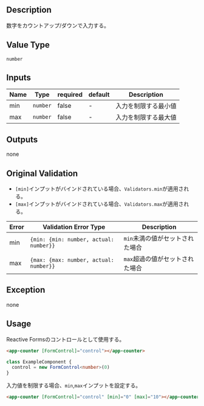 ## Description

数字をカウントアップ/ダウンで入力する。

## Value Type

`number`

## Inputs

| Name | Type     | required | default | Description |
|------|----------|----------|---------|-------------|
| min  | `number` | false    | -       | 入力を制限する最小値  |
| max  | `number` | false    | -       | 入力を制限する最大値  |

## Outputs

none

## Original Validation

* `[min]`インプットがバインドされている場合、`Validators.min`が適用される。
* `[max]`インプットがバインドされている場合、`Validators.max`が適用される。

| Error | Validation Error Type                   | Description        |
|-------|-----------------------------------------|--------------------|
| min   | `{min: {min: number, actual: number}} ` | `min`未満の値がセットされた場合 |
| max   | `{max: {max: number, actual: number}}`  | `max`超過の値がセットされた場合 |


## Exception

none

## Usage

Reactive Formsのコントロールとして使用する。

```html
<app-counter [FormControl]="control"></app-counter>
```

```typescript
class ExampleComponent {
  control = new FormControl<number>(0)
}
```

入力値を制限する場合、`min`,`max`インプットを設定する。
```html
<app-counter [FormControl]="control" [min]="0" [max]="10"></app-counter>
```
